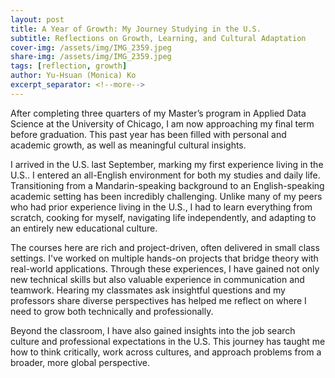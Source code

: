 ```yaml
---
layout: post
title: A Year of Growth: My Journey Studying in the U.S.
subtitle: Reflections on Growth, Learning, and Cultural Adaptation
cover-img: /assets/img/IMG_2359.jpeg
share-img: /assets/img/IMG_2359.jpeg
tags: [reflection, growth]
author: Yu-Hsuan (Monica) Ko
excerpt_separator: <!--more-->
---
```


After completing three quarters of my Master’s program in Applied Data Science at the University of Chicago, I am now approaching my final term before graduation. This past year has been filled with personal and academic growth, as well as meaningful cultural insights.
<!--more-->  
I arrived in the U.S. last September, marking my first experience living in the U.S.. I entered an all-English environment for both my studies and daily life. Transitioning from a Mandarin-speaking background to an English-speaking academic setting has been incredibly challenging. Unlike many of my peers who had prior experience living in the U.S., I had to learn everything from scratch, cooking for myself, navigating life independently, and adapting to an entirely new educational culture.

The courses here are rich and project-driven, often delivered in small class settings. I've worked on multiple hands-on projects that bridge theory with real-world applications. Through these experiences, I have gained not only new technical skills but also valuable experience in communication and teamwork. Hearing my classmates ask insightful questions and my professors share diverse perspectives has helped me reflect on where I need to grow both technically and professionally.

Beyond the classroom, I have also gained insights into the job search culture and professional expectations in the U.S. This journey has taught me how to think critically, work across cultures, and approach problems from a broader, more global perspective.
